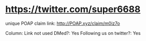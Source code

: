 # https://twitter.com/super6688

unique POAP claim link: 
http://POAP.xyz/claim/m0iz7o

Column: Link not used
DMed?: Yes
Following us on twitter?: Yes